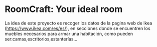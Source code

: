 # RoomCraft: Your ideal room
La idea de este proyecto es recoger los datos de la pagina web de Ikea (https://www.ikea.com/es/es/), en secciones donde se encuentren los muebles necesarios para armar una habitación, como pueden ser:camas,escritorios,estanterías...

